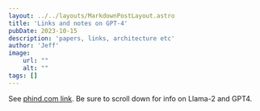 ```yaml
---
layout: ../../layouts/MarkdownPostLayout.astro
title: 'Links and notes on GPT-4'
pubDate: 2023-10-15
description: 'papers, links, architecture etc'
author: 'Jeff'
image:
    url: ""
    alt: ""
tags: []
---
```


See [phind.com link](https://www.phind.com/search?cache=dwjzm6a4ofeu49gi5epamfoo). Be sure to scroll down for info on Llama-2 and GPT4.
